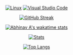 <div align=center>
  
  [![Linux](https://img.shields.io/badge/Linux-FCC624?style=for-the-badge&logo=linux&logoColor=black)](https://github.com/abhnva)
  [![Visual Studio Code](https://img.shields.io/badge/Visual_Studio_Code-0078D4?style=for-the-badge&logo=visual%20studio%20code&logoColor=white)](https://github.com/abhnva)

  [![GitHub Streak](http://github-readme-streak-stats.herokuapp.com?user=abhnva&theme=tokyonight&hide_border=true&date_format=M%20j%5B%2C%20Y%5D)](https://github.com/abhnva)
  
  [![Abhinav A's wakatime stats](https://github-readme-stats.vercel.app/api/wakatime?username=abhnva&theme=tokyonight&hide_border=true)](https://github.com/abhnva)
    
  [![Stats](https://github-readme-stats.vercel.app/api?username=abhnva&show_icons=true&theme=tokyonight&hide_border=true)](https://github.com/abhnva)

  [![Top Langs](https://github-readme-stats.vercel.app/api/top-langs/?username=abhnva&theme=tokyonight&layout=compact&hide_border=true)](https://github.com/abhnva)
  
</div>
